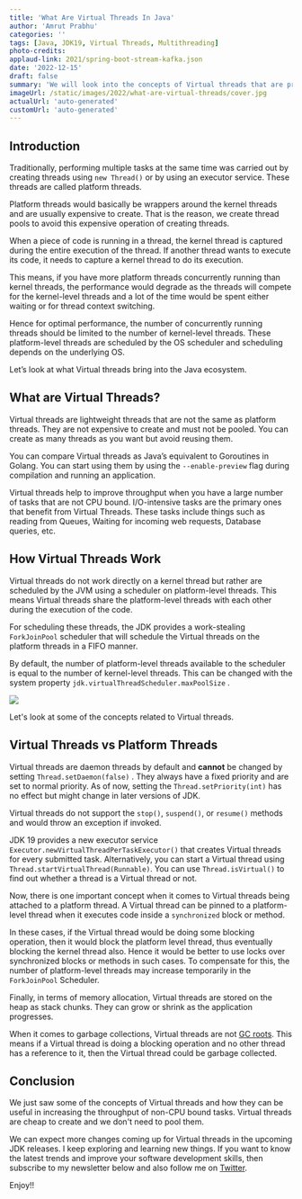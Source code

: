 ```yaml
---
title: 'What Are Virtual Threads In Java'
author: 'Amrut Prabhu'
categories: ''
tags: [Java, JDK19, Virtual Threads, Multithreading]
photo-credits:
applaud-link: 2021/spring-boot-stream-kafka.json
date: '2022-12-15'
draft: false
summary: 'We will look into the concepts of Virtual threads that are provided as a preview feature in JDK 19'
imageUrl: /static/images/2022/what-are-virtual-threads/cover.jpg
actualUrl: 'auto-generated'
customUrl: 'auto-generated'
---
```


## Introduction

Traditionally, performing multiple tasks at the same time was carried out by creating threads using `new Thread()` or by using an executor service. These threads are called platform threads.

Platform threads would basically be wrappers around the kernel threads and are usually expensive to create. That is the reason, we create thread pools to avoid this expensive operation of creating threads.

When a piece of code is running in a thread, the kernel thread is captured during the entire execution of the thread. If another thread wants to execute its code, it needs to capture a kernel thread to do its execution.

This means, if you have more platform threads concurrently running than kernel threads, the performance would degrade as the threads will compete for the kernel-level threads and a lot of the time would be spent either waiting or for thread context switching.

Hence for optimal performance, the number of concurrently running threads should be limited to the number of kernel-level threads. These platform-level threads are scheduled by the OS scheduler and scheduling depends on the underlying OS.

Let’s look at what Virtual threads bring into the Java ecosystem.

## What are Virtual Threads?

Virtual threads are lightweight threads that are not the same as platform threads. They are not expensive to create and must not be pooled. You can create as many threads as you want but avoid reusing them.

You can compare Virtual threads as Java’s equivalent to Goroutines in Golang. You can start using them by using the `--enable-preview` flag during compilation and running an application.

Virtual threads help to improve throughput when you have a large number of tasks that are not CPU bound. I/O-intensive tasks are the primary ones that benefit from Virtual Threads. These tasks include things such as reading from Queues, Waiting for incoming web requests, Database queries, etc.

## How Virtual Threads Work

Virtual threads do not work directly on a kernel thread but rather are scheduled by the JVM using a scheduler on platform-level threads. This means Virtual threads share the platform-level threads with each other during the execution of the code.

For scheduling these threads, the JDK provides a work-stealing `ForkJoinPool` scheduler that will schedule the Virtual threads on the platform threads in a FIFO manner.

By default, the number of platform-level threads available to the scheduler is equal to the number of kernel-level threads. This can be changed with the system property `jdk.virtualThreadScheduler.maxPoolSize` .

![](https://cdn-images-1.medium.com/max/800/1*oMYpe3FHsbNSs0IDDFQVlw.png)

Let's look at some of the concepts related to Virtual threads.

## Virtual Threads vs Platform Threads

Virtual threads are daemon threads by default and **cannot** be changed by setting `Thread.setDaemon(false)` . They always have a fixed priority and are set to normal priority. As of now, setting the `Thread.setPriority(int)` has no effect but might change in later versions of JDK.

Virtual threads do not support the `stop()`, `suspend()`, or `resume()` methods and would throw an exception if invoked.

JDK 19 provides a new executor service `Executor.newVirtualThreadPerTaskExecutor()` that creates Virtual threads for every submitted task. Alternatively, you can start a Virtual thread using `Thread.startVirtualThread(Runnable)`. You can use `Thread.isVirtual()` to find out whether a thread is a Virtual thread or not.

Now, there is one important concept when it comes to Virtual threads being attached to a platform thread. A Virtual thread can be pinned to a platform-level thread when it executes code inside a `synchronized` block or method.

In these cases, if the Virtual thread would be doing some blocking operation, then it would block the platform level thread, thus eventually blocking the kernel thread also. Hence it would be better to use locks over synchronized blocks or methods in such cases. To compensate for this, the number of platform-level threads may increase temporarily in the `ForkJoinPool` Scheduler.

Finally, in terms of memory allocation, Virtual threads are stored on the heap as stack chunks. They can grow or shrink as the application progresses.

When it comes to garbage collections, Virtual threads are not [GC roots](https://www.baeldung.com/java-gc-roots). This means if a Virtual thread is doing a blocking operation and no other thread has a reference to it, then the Virtual thread could be garbage collected.

## Conclusion

We just saw some of the concepts of Virtual threads and how they can be useful in increasing the throughput of non-CPU bound tasks. Virtual threads are cheap to create and we don't need to pool them.

We can expect more changes coming up for Virtual threads in the upcoming JDK releases.
I keep exploring and learning new things. If you want to know the latest trends and improve your software development skills, then subscribe to my newsletter below and also follow me on [Twitter](https://twitter.com/amrutprabhu42).

Enjoy!!
